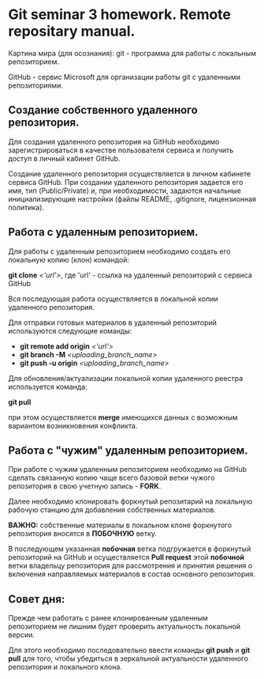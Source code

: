# Git seminar 3 homework. Remote repositary manual.

Картина мира (для осознания):
git - программа для работы с локальным репозиторием.

GitHub - сервис Microsoft для организации работы git с удаленными репозиториями. 

## Создание собственного удаленного репозитория.

Для создания удаленного репозитория на GitHub необходимо зарегистрироваться в качестве пользователя сервиса и получить доступ в личный кабинет GitHub.

Создание удаленного репозитория осуществляется в личном кабинете сервиса GitHub. При создании удаленного репозитория задается его имя, тип (Public/Private) и, при необходимости, задаются начальные инициализирующие настройки (файлы README, .gitignore, лицензионная политика). 

## Работа с удаленным репозиторием.

Для работы с удаленным репозиторием необходимо создать его локальную копию (клон) командой:

**git clone** _<'url'>_, где 'url' - ссылка на удаленный репозиторий с сервиса GitHub

Вся последующая работа осуществляется в локальной копии удаленного репозитория.

Для отправки готовых материалов в удаленный репозиторий используются следующие команды:

* **git remote add origin** _<'url'>_
* **git branch -M** _<uploading_branch_name>_
* **git push -u origin** _<uploading_branch_name>_

Для обновления/актуализации локальной копии удаленного реестра используется команда:

**git pull**

при этом осуществляется **merge** имеющихся данных с возможным вариантом возникновения конфликта.

## Работа с "чужим" удаленным репозиторием. 

При работе с чужим удаленным репозиторием необходимо на GitHub сделать связанную копию чаще всего базовой ветки чужого репозитория в свою учетную запись - **FORK**.

Далее необходимо клонировать форкнутый репозитарий на локальную рабочую станцию для добавления собственных материалов.

**ВАЖНО:** собственные материалы в локальном клоне форкнутого репозитория вносятся в **ПОБОЧНУЮ** ветку.

В последующем указанная **побочная** ветка подгружается в форкнутый репозиторий на GitHub и осуществляется **Pull request** этой **побочной** ветки владельцу репозитория для рассмотрения и принятия решения о включения направляемых материалов в состав основного репозитория.

## Совет дня:

Прежде чем работать с ранее клонированным удаленным репозиторием не лишним будет проверить актуальность локальной версии.

Для этого необходимо последовательно ввести команды **git push** и **git pull** для того, чтобы убедиться в зеркальной актуальности удаленного репозитория и локального клона.